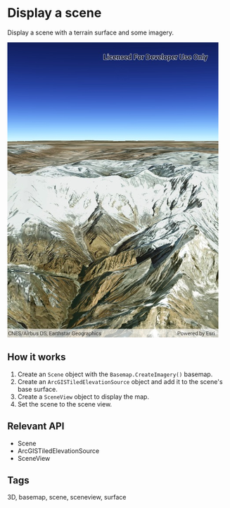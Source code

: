 # Display a scene

Display a scene with a terrain surface and some imagery.

![screenshot](DisplayScene.jpg)

## How it works

1. Create an `Scene` object with the `Basemap.CreateImagery()` basemap.
2. Create an `ArcGISTiledElevationSource` object and add it to the scene's base surface.
3. Create a `SceneView` object to display the map.
4. Set the scene to the scene view.

## Relevant API

* Scene
* ArcGISTiledElevationSource
* SceneView

## Tags

3D, basemap, scene, sceneview, surface
